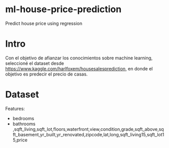 # ml-house-price-prediction
Predict house price using regression

# Intro
Con el objetivo de afianzar los conocimientos sobre machine learning, seleccioné el dataset desde https://www.kaggle.com/harlfoxem/housesalesprediction, en donde el objetivo es predecir el precio de casas.

# Dataset
Features:
<ul>
<li>bedrooms</li>
<li>bathrooms</li>
,sqft_living,sqft_lot,floors,waterfront,view,condition,grade,sqft_above,sqft_basement,yr_built,yr_renovated,zipcode,lat,long,sqft_living15,sqft_lot15,price
</ul>
